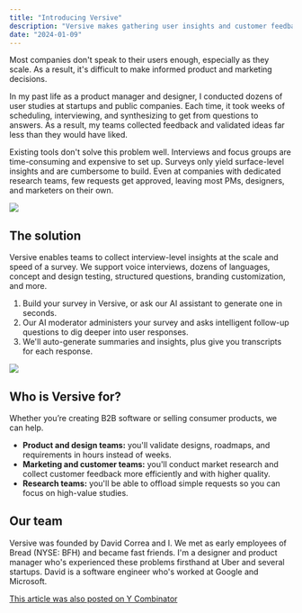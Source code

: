 ```yaml
---
title: "Introducing Versive"
description: "Versive makes gathering user insights and customer feedback easier. Our AI-powered surveys ask intelligent follow-up questions to give you interview-quality insights in a fraction of the time."
date: "2024-01-09"
---
```


Most companies don't speak to their users enough, especially as they scale. As a result, it's difficult to make informed product and marketing decisions.

In my past life as a product manager and designer, I conducted dozens of user studies at startups and public companies. Each time, it took weeks of scheduling, interviewing, and synthesizing to get from questions to answers. As a result, my teams collected feedback and validated ideas far less than they would have liked.

Existing tools don't solve this problem well. Interviews and focus groups are time-consuming and expensive to set up. Surveys only yield surface-level insights and are cumbersome to build. Even at companies with dedicated research teams, few requests get approved, leaving most PMs, designers, and marketers on their own.

![](/writing/introducing-versive-1.png)

## **The solution**

Versive enables teams to collect interview-level insights at the scale and speed of a survey. We support voice interviews, dozens of languages, concept and design testing, structured questions, branding customization, and more.

1. Build your survey in Versive, or ask our AI assistant to generate one in seconds.
2. Our AI moderator administers your survey and asks intelligent follow-up questions to dig deeper into user responses.
3. We'll auto-generate summaries and insights, plus give you transcripts for each response.

![](/writing/introducing-versive-2.png)

## **Who is Versive for?**

Whether you’re creating B2B software or selling consumer products, we can help.

- **Product and design teams:** you'll validate designs, roadmaps, and requirements in hours instead of weeks.
- **Marketing and customer teams:** you'll conduct market research and collect customer feedback more efficiently and with higher quality.
- **Research teams:** you'll be able to offload simple requests so you can focus on high-value studies.

## **Our team**

Versive was founded by David Correa and I. We met as early employees of Bread (NYSE: BFH) and became fast friends. I'm a designer and product manager who's experienced these problems firsthand at Uber and several startups. David is a software engineer who's worked at Google and Microsoft.

[This article was also posted on Y Combinator](https://www.ycombinator.com/launches/K81-versive-ai-powered-surveys-that-collect-interview-quality-insights)
